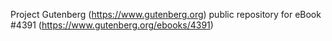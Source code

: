 Project Gutenberg (https://www.gutenberg.org) public repository for eBook #4391 (https://www.gutenberg.org/ebooks/4391)
